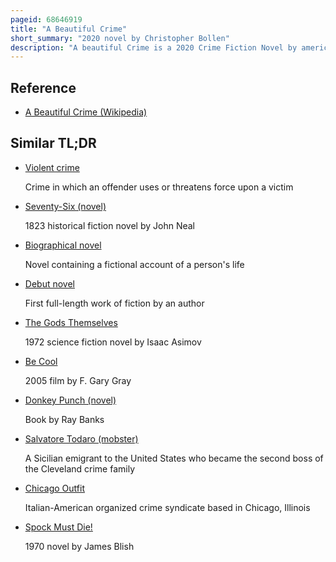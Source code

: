 ```yaml
---
pageid: 68646919
title: "A Beautiful Crime"
short_summary: "2020 novel by Christopher Bollen"
description: "A beautiful Crime is a 2020 Crime Fiction Novel by american Writer and Editor Christopher Bollen. It is bollen's fourth Novel and was written during a Residency in Paris in 2018. The Novel was first published in the united States by Harper on january 28 2020."
---
```


## Reference

- [A Beautiful Crime (Wikipedia)](https://en.wikipedia.org/?curid=68646919)

## Similar TL;DR

- [Violent crime](/tldr/en/violent-crime)

  Crime in which an offender uses or threatens force upon a victim

- [Seventy-Six (novel)](/tldr/en/seventy-six-novel)

  1823 historical fiction novel by John Neal

- [Biographical novel](/tldr/en/biographical-novel)

  Novel containing a fictional account of a person's life

- [Debut novel](/tldr/en/debut-novel)

  First full-length work of fiction by an author

- [The Gods Themselves](/tldr/en/the-gods-themselves)

  1972 science fiction novel by Isaac Asimov

- [Be Cool](/tldr/en/be-cool)

  2005 film by F. Gary Gray

- [Donkey Punch (novel)](/tldr/en/donkey-punch-novel)

  Book by Ray Banks

- [Salvatore Todaro (mobster)](/tldr/en/salvatore-todaro-mobster)

  A Sicilian emigrant to the United States who became the second boss of the Cleveland crime family

- [Chicago Outfit](/tldr/en/chicago-outfit)

  Italian-American organized crime syndicate based in Chicago, Illinois

- [Spock Must Die!](/tldr/en/spock-must-die)

  1970 novel by James Blish
